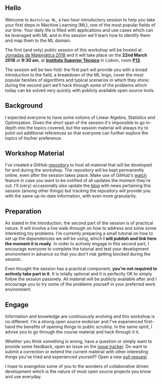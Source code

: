 ## Hello

Welcome to `Bootstrap ML`, a two hour introductory session to help you take your first steps in Machine Learning (ML), one of the most popular fields of our time. Your daily life is filled with applications and use cases which can be leveraged with ML and in this session we'll learn how to identify them and map them to the ML domain.

The first (and only) public session of this workshop will be hosted at [Jornadas da Matemática 2018](http://nmath.tecnico.ulisboa.pt/home-page/eventos/jornadas-de-matematica/) and it will take place on the **22nd March 2018** at **9:30 am**, at [**Instituto Superior Técnico**](https://www.google.de/maps/place/Instituto+Superior+Técnico/) in Lisbon, room [**P13**](https://fenix.tecnico.ulisboa.pt/spaces-view/view/2448131363500).

The session will be two-fold: the first part will provide you with a broad introduction to the field, a breakdown of the ML lingo, cover the most popular families of algorithms and typical scenarios in which they shine; during the second part we'll hack through some of the problems which today can be solved very quickly with publicly available open source tools.

## Background

I expected everyone to have some notions of Linear Algebra, Statistics and Optimization. Given the short span of the session it's impossible to go in-depth into the topics covered, but the session material will always try to point out additional references so that everyone can further explore the topics of his/her preference.

## Workshop Material

I've created a GitHub [repository](https://github.com/SergioRAgostinho/bootstrap-ml) to host all material that will be developed for and during the workshop. The repository will be kept permanently online, even after the session takes place. Make use of GitHub's [watch](https://help.github.com/articles/be-social/#watch-a-project) feature in case you want to be notified of all updates the moment they're out. I'll (very) occasionally also update the [blog](http://sergioagostinho.com/blog) with news pertaining this session (among other things) but tracking the repository will provide you with the same up-to-date information, with even more granularity.

## Preparation

As stated in the introduction, the second part of the session is of practical nature. It will involve a live walk-through on how to address and solve some interesting toy problems. I'm currently preparing a small tutorial on how to set up the dependencies we will be using, which **I will publish and link here the moment it is ready**. In order to actively engage in this second part, I encourage everyone to complete the tutorial and test your development environment in advance so that you don't risk getting blocked during the session.

Even thought the session has a practical component, **you're not required to actively take part in it**. It is totally optional and it is perfectly OK to simply follow the session passively. All material will be publicly available after and I encourage you to try some of the problems yourself in your preferred work environment.

## Engage

Information and knowledge are continuously evolving and this workshop is no different. I'm a strong open source endorser and I've experienced first-hand the benefits of opening things to public scrutiny. In the same spirit, I advise you to go through the course material and hack through it it.

Whether you think something is wrong, have a question or simply want to provide some feedback, open an issue on the [issue tracker](https://github.com/SergioRAgostinho/bootstrap-ml/issues). Do want to submit a correction or extend the current material with other interesting things you've tried and experienced yourself? Open a new [pull request](https://github.com/SergioRAgostinho/bootstrap-ml/pulls).

I hope to evangelize some of you to the wonders of collaborative driven development which is the nature of most open source projects you know and use everyday.
